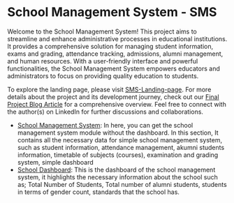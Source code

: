 # School Management System - SMS
Welcome to the School Management System! This project aims to streamline and enhance administrative processes in educational institutions. It provides a comprehensive solution for managing student information, exams and grading, attendance tracking, admissions, alumni management, and human resources. With a user-friendly interface and powerful functionalities, the School Management System empowers educators and administrators to focus on providing quality education to students.

To explore the landing page, please visit [SMS-Landing-page](https://ahmedshukr.github.io/SMS-landing-page/). For more details about the project and its development journey, check out our [Final Project Blog Article](https://www.linkedin.com/pulse/simple-school-management-system-ahmed-muhumed/?published=t) for a comprehensive overview. Feel free to connect with the author(s) on LinkedIn for further discussions and collaborations.

* [School Management System](./om_school): In here, you can get the school management system module without the dashboard. In this section, It contains all the necessary data for simple school management system, such as student information, attendance management, akumni students information, timetable of subjects (courses), examination and grading system, simple dashboard
* [School Dashboard](./custom_dashboard): This is the dashboard of the school management system, it highlights the necessary information about the school such as; Total Number of Students, Total number of alumni students, students in terms of gender count, standards that the school has.
